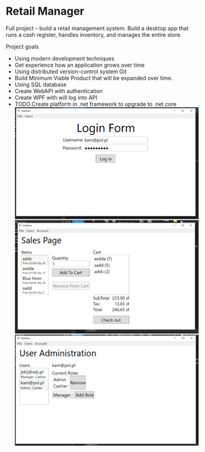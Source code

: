 # Retail Manager
Full project – build a retail management system. Build a desktop app that runs a cash register, handles inventory, and manages the entire store. 


Project goals
-	Using modern development techniques
-	Get experience how an application grows over time
-	Using distributed version-control system Git
-	Build Minimum Viable Product that  will be expanded over time.
-	Using SQL database
-	Create WebAPI with authentication
-	Create WPF with will log into API
-	TODO Create platform in .net framework to upgrade to .net core
![Login Form](Pictures/LoginForm.PNG)
![Sale Page](Pictures/SalePage.PNG)
![Admin](Pictures/UserAdministrtion.PNG)
